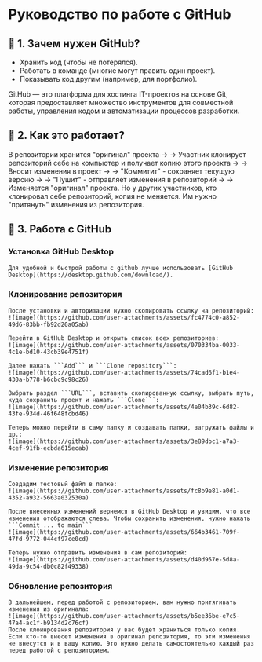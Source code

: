 # Руководство по работе с GitHub

## 🔹 1. Зачем нужен GitHub?
   - Хранить код (чтобы не потерялся).
   - Работать в команде (многие могут править один проект).
   - Показывать код другим (например, для портфолио).
  
  GitHub — это платформа для хостинга IT-проектов на основе Git, которая предоставляет множество инструментов для совместной работы, управления кодом и автоматизации процессов разработки.

## 🔹 2. Как это работает?
  В репозитории хранится "оригинал" проекта -> 
    -> Участник клонирует репозиторий себе на компьютер и получает копию этого проекта ->
      -> Вносит изменения в проект ->
        -> "Коммитит" - сохраняет текущую версию ->
          -> "Пушит" - отправляет изменения в репозиторий ->
            -> Изменяется "оригинал" проекта.
  Но у других участников, кто клонировал себе репозиторий, копия не меняется. Им нужно "притянуть" изменения из репозитория.

## 🔹 3. Работа с GitHub
  ### Установка GitHub Desktop
    Для удобной и быстрой работы с github лучше использовать [GitHub Desktop](https://desktop.github.com/download/).
  
  ### Клонирование репозитория
    После установки и авторизации нужно скопировать ссылку на репозиторий:
    ![image](https://github.com/user-attachments/assets/fc4774c0-a852-49d6-83bb-fb92d20a05ab)
    
    Перейти в GitHub Desktop и открыть список всех репозиториев:
    ![image](https://github.com/user-attachments/assets/070334ba-0033-4c1e-bd10-43cb39e4751f)
    
    Далее нажать ```Add``` и ```Clone repository```:
    ![image](https://github.com/user-attachments/assets/74cad6f1-b1e4-430a-b778-b6cbc9c98c26)
    
    Выбрать раздел ```URL```, вставить скопированную ссылку, выбрать путь, куда сохранить проект и нажать ```Clone```:
    ![image](https://github.com/user-attachments/assets/4e04b39c-6d82-43fe-934d-46f648fcbd46)
    
    Теперь можно перейти в саму папку и создавать папки, загружать файлы и др.:
    ![image](https://github.com/user-attachments/assets/3e89dbc1-a7a3-4cef-91fb-ecbda615ecab)
    
  ### Изменение репозитория
    Создадим тестовый файл в папке:
    ![image](https://github.com/user-attachments/assets/fc8b9e81-a0d1-4352-a932-5663a032530a)
    
    После внесенных изменений вернемся в GitHub Desktop и увидим, что все изменения отображаются слева. Чтобы сохранить изменения, нужно нажать ```Commit ... to main```
    ![image](https://github.com/user-attachments/assets/664b3461-709f-47fd-9772-044cf97ce0cd)

    Теперь нужно отправить изменения в сам репозиторий:
    ![image](https://github.com/user-attachments/assets/d40d957e-5d8a-49da-9c54-db0c82f49338)

  ### Обновление репозитория
    В дальнейшем, перед работой с репозиторием, вам нужно притягивать изменения из оригинала:
    ![image](https://github.com/user-attachments/assets/b5ee36be-e7c5-47a4-ac1f-b9134d2c76cf)
    После клоинрования репозитория у вас будет храниться только копия. Если кто-то внесет изменения в оригинал репозитория, то эти изменения не внесутся и в вашу копию. Это нужно делать самостоятельно каждый раз перед работой с репозиторием.
